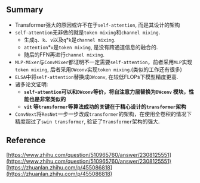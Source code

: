 
## Summary
- Transformer强大的原因或许不在于`self-attention`, 而是其设计的架构
- `self-attention`无非做的就是`token mixing`和`channel mixing`.
  * 生成`q`、`k`、`v`以及`q`\*`k`是`channel mixing`.
  * `attention`\*`v`是`token mixing`, 是没有跨通道信息的融合的.
  * 随后的FFN再进行`channel mixing`.
- `MLP-Mixer`与`ConvMixer`都证明不一定需要`self-attention`，前者采用`MLP`实现`token mixing`, 后者采用`DWconv`实现`token mixing`.(类似的工作还有很多)
- `ELSA`中将`self-attention`替换成`DWconv`, 在较低FLOPs下模型精度更高.
- 诸多论文证明:
  * **`self-attention`可以和`DWconv`等价，将自注意力层替换为`DWconv` 模块，性能也是非常类似的**
  * **`vit` 等`transformer`等算法成功的关键在于精心设计的`transformer`架构**
- `ConvNext`将`ResNet`一步一步改成`transformer`的架构，在使用全卷积的情况下精度超过了`swin transformer`, 验证了`Transformer`架构的强大.

## Reference
[https://www.zhihu.com/question/510965760/answer/2308125551](https://www.zhihu.com/question/510965760/answer/2308125551) 
[https://zhuanlan.zhihu.com/p/455086818](https://zhuanlan.zhihu.com/p/455086818)
